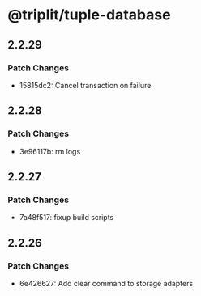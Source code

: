 # @triplit/tuple-database

## 2.2.29

### Patch Changes

- 15815dc2: Cancel transaction on failure

## 2.2.28

### Patch Changes

- 3e96117b: rm logs

## 2.2.27

### Patch Changes

- 7a48f517: fixup build scripts

## 2.2.26

### Patch Changes

- 6e426627: Add clear command to storage adapters

